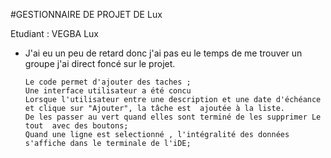 #GESTIONNAIRE DE PROJET DE Lux

Etudiant : VEGBA Lux

- J'ai eu un peu de retard donc j'ai pas eu le temps de me trouver un groupe j'ai direct foncé sur le projet.

      Le code permet d'ajouter des taches ;
      Une interface utilisateur a été concu
      Lorsque l'utilisateur entre une description et une date d'échéance et clique sur "Ajouter", la tâche est  ajoutée à la liste.
      De les passer au vert quand elles sont terminé de les supprimer Le tout  avec des boutons;
      Quand une ligne est selectionné , l'intégralité des données s'affiche dans le terminale de l'iDE;


